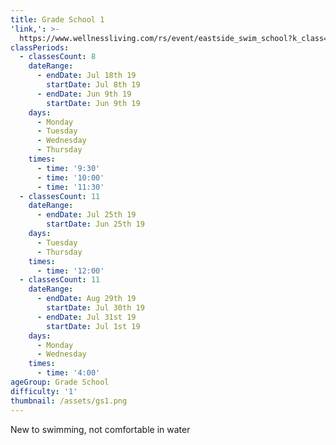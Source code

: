 ```yaml
---
title: Grade School 1
'link,': >-
  https://www.wellnessliving.com/rs/event/eastside_swim_school?k_class=136800&k_class_tab=10910
classPeriods:
  - classesCount: 8
    dateRange:
      - endDate: Jul 18th 19
        startDate: Jul 8th 19
      - endDate: Jun 9th 19
        startDate: Jun 9th 19
    days:
      - Monday
      - Tuesday
      - Wednesday
      - Thursday
    times:
      - time: '9:30'
      - time: '10:00'
      - time: '11:30'
  - classesCount: 11
    dateRange:
      - endDate: Jul 25th 19
        startDate: Jun 25th 19
    days:
      - Tuesday
      - Thursday
    times:
      - time: '12:00'
  - classesCount: 11
    dateRange:
      - endDate: Aug 29th 19
        startDate: Jul 30th 19
      - endDate: Jul 31st 19
        startDate: Jul 1st 19
    days:
      - Monday
      - Wednesday
    times:
      - time: '4:00'
ageGroup: Grade School
difficulty: '1'
thumbnail: /assets/gs1.png
---
```

New to swimming, not comfortable in water
